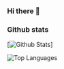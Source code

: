 ### Hi there 👋

### Github stats

[![Github Stats](https://github-readme-stats.vercel.app/api?username=Srikrishna31&count_private=true&show_icons=true&theme=calm)]

![Top Languages](https://github-readme-stats.vercel.app/api/top-langs/?username=Srikrishna31&show_icons=true&theme=calm)
<!--
**Srikrishna31/Srikrishna31** is a ✨ _special_ ✨ repository because its `README.md` (this file) appears on your GitHub profile.

Here are some ideas to get you started:

- 🔭 I’m currently working on ...
- 🌱 I’m currently learning ...
- 👯 I’m looking to collaborate on ...
- 🤔 I’m looking for help with ...
- 💬 Ask me about ...
- 📫 How to reach me: ...
- 😄 Pronouns: ...
- ⚡ Fun fact: ...
-->
